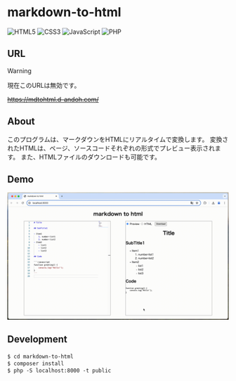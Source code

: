 # markdown-to-html

![HTML5](https://img.shields.io/badge/HTML5-E34F26?logo=html5&logoColor=white)
![CSS3](https://img.shields.io/badge/CSS3-1572B6?logo=css3&logoColor=white)
![JavaScript](https://img.shields.io/badge/JavaScript-F7DF1E?logo=javascript&logoColor=black)
![PHP](https://img.shields.io/badge/PHP-777BB4?logo=php&logoColor=white)

## URL

> [!WARNING]
> 現在このURLは無効です。

~~https://mdtohtml.d-andoh.com/~~

## About

このプログラムは、マークダウンをHTMLにリアルタイムで変換します。
変換されたHTMLは、ページ、ソースコードそれぞれの形式でプレビュー表示されます。
また、HTMLファイルのダウンロードも可能です。

## Demo

![demo](./docs/demo.gif)

## Development

```
$ cd markdown-to-html
$ composer install
$ php -S localhost:8000 -t public
```
